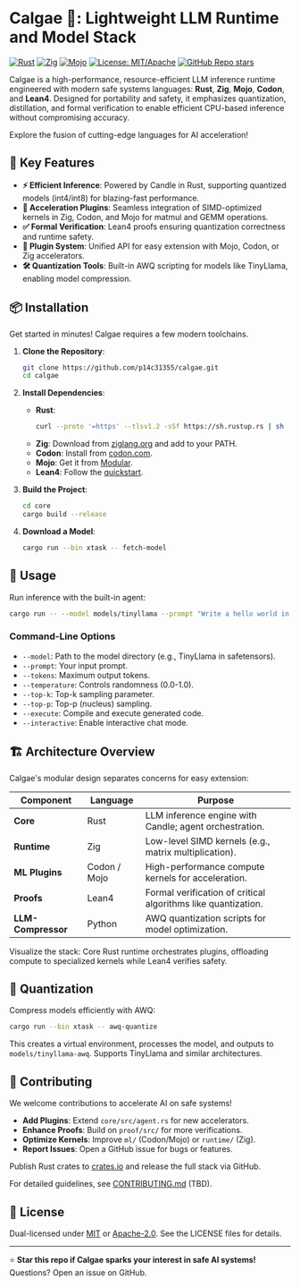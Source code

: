 # Calgae 🐚: Lightweight LLM Runtime and Model Stack

[![Rust](https://img.shields.io/badge/Rust-000000?style=for-the-badge&logo=rust)](https://www.rust-lang.org/)
[![Zig](https://img.shields.io/badge/Zig-00D4B6?style=for-the-badge&logo=zig)](https://ziglang.org/)
[![Mojo](https://img.shields.io/badge/Mojo-FF6B35?style=for-the-badge&logo=modular)](https://www.modular.com/mojo)
[![License: MIT/Apache](https://img.shields.io/badge/License-MIT--or--Apache%202.0-blue.svg)](./docs/LICENSE-MIT)
[![GitHub Repo stars](https://img.shields.io/github/stars/p14c31355/calgae?style=social)](https://github.com/p14c31355/calgae)

Calgae is a high-performance, resource-efficient LLM inference runtime engineered with modern safe systems languages: **Rust**, **Zig**, **Mojo**, **Codon**, and **Lean4**. Designed for portability and safety, it emphasizes quantization, distillation, and formal verification to enable efficient CPU-based inference without compromising accuracy.

Explore the fusion of cutting-edge languages for AI acceleration!

## 🚀 Key Features

- **⚡ Efficient Inference**: Powered by Candle in Rust, supporting quantized models (int4/int8) for blazing-fast performance.
- **🔌 Acceleration Plugins**: Seamless integration of SIMD-optimized kernels in Zig, Codon, and Mojo for matmul and GEMM operations.
- **✅ Formal Verification**: Lean4 proofs ensuring quantization correctness and runtime safety.
- **🔧 Plugin System**: Unified API for easy extension with Mojo, Codon, or Zig accelerators.
- **🛠️ Quantization Tools**: Built-in AWQ scripting for models like TinyLlama, enabling model compression.

## 📦 Installation

Get started in minutes! Calgae requires a few modern toolchains.

1. **Clone the Repository**:
   ```bash
   git clone https://github.com/p14c31355/calgae.git
   cd calgae
   ```

2. **Install Dependencies**:
   - **Rust**: 
     ```bash
     curl --proto '=https' --tlsv1.2 -sSf https://sh.rustup.rs | sh
     ```
   - **Zig**: Download from [ziglang.org](https://ziglang.org/download/) and add to your PATH.
   - **Codon**: Install from [codon.com](https://codon.com).
   - **Mojo**: Get it from [Modular](https://www.modular.com/mojo).
   - **Lean4**: Follow the [quickstart](https://lean-lang.org/lean4/doc/quickstart.html).

3. **Build the Project**:
   ```bash
   cd core
   cargo build --release
   ```

4. **Download a Model**:
   ```bash
   cargo run --bin xtask -- fetch-model
   ```

## 🏃 Usage

Run inference with the built-in agent:

```bash
cargo run -- --model models/tinyllama --prompt "Write a hello world in Rust" --tokens 128 --temperature 0.7 --top-k 50 --top-p 0.9
```

### Command-Line Options
- `--model`: Path to the model directory (e.g., TinyLlama in safetensors).
- `--prompt`: Your input prompt.
- `--tokens`: Maximum output tokens.
- `--temperature`: Controls randomness (0.0-1.0).
- `--top-k`: Top-k sampling parameter.
- `--top-p`: Top-p (nucleus) sampling.
- `--execute`: Compile and execute generated code.
- `--interactive`: Enable interactive chat mode.

## 🏗️ Architecture Overview

Calgae's modular design separates concerns for easy extension:

| Component | Language | Purpose |
|-----------|----------|---------|
| **Core** | Rust | LLM inference engine with Candle; agent orchestration. |
| **Runtime** | Zig | Low-level SIMD kernels (e.g., matrix multiplication). |
| **ML Plugins** | Codon / Mojo | High-performance compute kernels for acceleration. |
| **Proofs** | Lean4 | Formal verification of critical algorithms like quantization. |
| **LLM-Compressor** | Python | AWQ quantization scripts for model optimization. |

Visualize the stack: Core Rust runtime orchestrates plugins, offloading compute to specialized kernels while Lean4 verifies safety.

## 🔄 Quantization

Compress models efficiently with AWQ:

```bash
cargo run --bin xtask -- awq-quantize
```

This creates a virtual environment, processes the model, and outputs to `models/tinyllama-awq`. Supports TinyLlama and similar architectures.

## 🤝 Contributing

We welcome contributions to accelerate AI on safe systems!

- **Add Plugins**: Extend `core/src/agent.rs` for new accelerators.
- **Enhance Proofs**: Build on `proof/src/` for more verifications.
- **Optimize Kernels**: Improve `ml/` (Codon/Mojo) or `runtime/` (Zig).
- **Report Issues**: Open a GitHub issue for bugs or features.

Publish Rust crates to [crates.io](https://crates.io/) and release the full stack via GitHub.

For detailed guidelines, see [CONTRIBUTING.md](docs/architecture.md) (TBD).

## 📄 License

Dual-licensed under [MIT](docs/LICENSE-MIT) or [Apache-2.0](docs/LICENSE-APACHE). See the LICENSE files for details.

---

⭐ **Star this repo if Calgae sparks your interest in safe AI systems!** Questions? Open an issue on GitHub.

